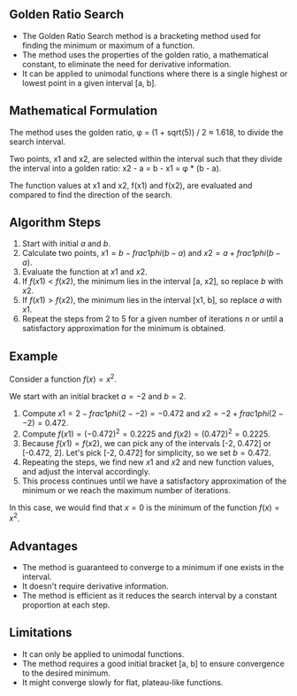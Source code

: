 ## Golden Ratio Search 

- The Golden Ratio Search method is a bracketing method used for finding the minimum or maximum of a function.
- The method uses the properties of the golden ratio, a mathematical constant, to eliminate the need for derivative information.
- It can be applied to unimodal functions where there is a single highest or lowest point in a given interval [a, b].

## Mathematical Formulation

The method uses the golden ratio, φ = (1 + sqrt(5)) / 2 ≈ 1.618, to divide the search interval. 

Two points, x1 and x2, are selected within the interval such that they divide the interval into a golden ratio: x2 - a = b - x1 = φ * (b - a).

The function values at x1 and x2, f(x1) and f(x2), are evaluated and compared to find the direction of the search.

## Algorithm Steps

1. Start with initial $a$ and $b$.
2. Calculate two points, $x1 = b - frac{1}{phi}(b - a)$ and $x2 = a + frac{1}{phi}(b - a)$.
3. Evaluate the function at $x1$ and $x2$.
4. If $f(x1) < f(x2)$, the minimum lies in the interval [a, x2], so replace $b$ with $x2$.
5. If $f(x1) > f(x2)$, the minimum lies in the interval [x1, b], so replace $a$ with $x1$.
6. Repeat the steps from 2 to 5 for a given number of iterations $n$ or until a satisfactory approximation for the minimum is obtained.

## Example

Consider a function $f(x) = x^2$.

We start with an initial bracket $a = -2$ and $b = 2$.

1. Compute $x1 = 2 - frac{1}{phi}(2 - -2) = -0.472$ and $x2 = -2 + frac{1}{phi}(2 - -2) = 0.472$.
2. Compute $f(x1) = (-0.472)^2 = 0.2225$ and $f(x2) = (0.472)^2 = 0.2225$.
3. Because $f(x1) = f(x2)$, we can pick any of the intervals [-2, 0.472] or [-0.472, 2]. Let's pick [-2, 0.472] for simplicity, so we set $b = 0.472$.
4. Repeating the steps, we find new $x1$ and $x2$ and new function values, and adjust the interval accordingly.
5. This process continues until we have a satisfactory approximation of the minimum or we reach the maximum number of iterations.

In this case, we would find that $x = 0$ is the minimum of the function $f(x) = x^2$.

## Advantages

- The method is guaranteed to converge to a minimum if one exists in the interval.
- It doesn't require derivative information.
- The method is efficient as it reduces the search interval by a constant proportion at each step.

## Limitations

- It can only be applied to unimodal functions.
- The method requires a good initial bracket [a, b] to ensure convergence to the desired minimum.
- It might converge slowly for flat, plateau-like functions.
